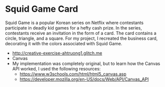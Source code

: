 # Squid Game Card
Squid Game is a popular Korean series on Netflix where contestants participate in deadly kid games for a hefty cash prize. In the series, contestants receive an invitation in the form of a card. The card contains a circle, triangle, and a square. For my project, I recreated the business card, decorating it with the colors associated with Squid Game.

- http://creative-exercise-ahtruong1.glitch.me
- Canvas
- My implementation was completely original, but to learn how the Canvas API worked, I used the following resources:
  - https://www.w3schools.com/html/html5_canvas.asp
  - https://developer.mozilla.org/en-US/docs/Web/API/Canvas_API

